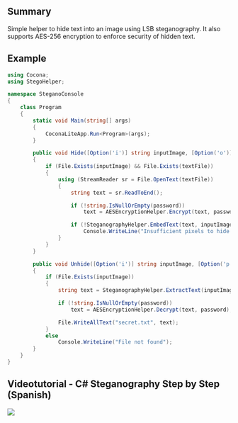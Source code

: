 ## Summary
Simple helper to hide text into an image using LSB steganography. It also supports AES-256 encryption to enforce security of hidden text.

## Example
```csharp
using Cocona;
using StegoHelper;

namespace SteganoConsole
{
    class Program
    {
        static void Main(string[] args)
        {
            CoconaLiteApp.Run<Program>(args);
        }

        public void Hide([Option('i')] string inputImage, [Option('o')] string outputImage, [Option('t')] string textFile, [Option('p')] string password = "")
        {
            if (File.Exists(inputImage) && File.Exists(textFile))
            {
                using (StreamReader sr = File.OpenText(textFile))
                {
                    string text = sr.ReadToEnd();

                    if (!string.IsNullOrEmpty(password))
                        text = AESEncryptionHelper.Encrypt(text, password);

                    if (!SteganographyHelper.EmbedText(text, inputImage, outputImage))
                        Console.WriteLine("Insufficient pixels to hide text");
                }
            }
        }

        public void Unhide([Option('i')] string inputImage, [Option('p')] string password = "")
        {
            if (File.Exists(inputImage))
            {
                string text = SteganographyHelper.ExtractText(inputImage);

                if (!string.IsNullOrEmpty(password))
                    text = AESEncryptionHelper.Decrypt(text, password);

                File.WriteAllText("secret.txt", text);
            }
            else
                Console.WriteLine("File not found");
        }
    }
}
```
## Videotutorial - C# Steganography Step by Step (Spanish)
[![](https://img.youtube.com/vi/-mU5D37Istw/0.jpg)](https://www.youtube.com/watch?v=-mU5D37Istw)

